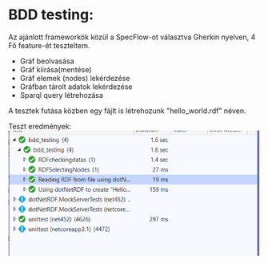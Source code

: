 #  BDD testing:

Az ajánlott frameworkök közül a SpecFlow-ot választva Gherkin nyelven, 4 Fő feature-ét teszteltem.

+ Gráf beolvasása
+ Gráf kiírása(mentése)
+ Gráf elemek (nodes) lekérdezése
+ Gráfban tárolt adatok lekérdezése
+ Sparql query létrehozása

A tesztek futása közben egy fájlt is létrehozunk "hello_world.rdf" néven.


Teszt eredmények:
![results](test_results.png)
